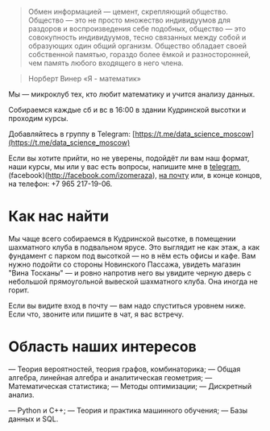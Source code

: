 > Обмен информацией — цемент, скрепляющий общество. Общество — это не просто множество индивидуумов для раздоров и воспроизведения себе подобных, общество — это совокупность индивидуумов, тесно связанных между собой и образующих один общий организм. Общество обладает своей собственной памятью, гораздо более ёмкой и разносторонней, чем память любого входящего в него члена.

> Норберт Винер «Я - математик»

Мы — микроклуб тех, кто любит математику и учится анализу данных. 

Собираемся каждые сб и вс в 16:00 в здании Кудринской высотки и проходим курсы.

Добавляйтесь в группу в Telegram: [https://t.me/data_science_moscow](https://t.me/data_science_moscow)

Если вы хотите прийти, но не уверены, подойдёт ли вам наш формат, наши курсы, мы или у вас есть вопросы, напишите мне в [telegram](https://t.me/llnkor), (facebook)(http://facebook.com/izomeraza), [на почту](mailto:150m3raz4@gmail.com) или, в конце концов, на телефон: +7 965 217-19-06.

# Как нас найти

Мы чаще всего собираемся в Кудринской высотке, в помещении шахматного клуба в подвальном ярусе. Это выглядит не как этаж, а как фундамент с парком под высоткой — но в нём есть офисы и кафе. Вам нужно подойти со стороны Новинского Пассажа, увидеть магазин "Вина Тосканы" — и ровно напротив него вы увидите черную дверь с небольшой прямоугольной вывеской шахматного клуба. Она иногда не горит. 

Если вы видите вход в почту — вам надо спуститься уровнем ниже. Если что, звоните или пишите в чат, я вас встречу.

# Область наших интересов

— Теория вероятностей, теория графов, комбинаторика; 
— Общая алгебра, линейная алгебра и аналитическая геометрия; 
— Математическая статистика;
— Методы оптимизации;
— Дискретный анализ.

— Python и C++;
— Теория и практика машинного обучения;
— Базы данных и SQL.

